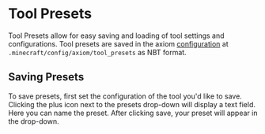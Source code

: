 # Tool Presets

Tool Presets allow for easy saving and loading of tool settings and configurations. Tool presets are saved in the axiom [configuration](/advanced/configuration.md) at `.minecraft/config/axiom/tool_presets` as NBT format.

## Saving Presets

To save presets, first set the configuration of the tool you'd like to save. Clicking the plus icon next to the presets drop-down will display a text field. Here you can name the preset. After clicking save, your preset will appear in the drop-down.